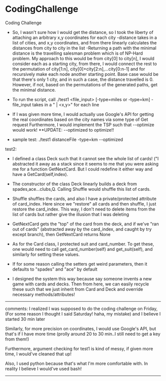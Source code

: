 # CodingChallenge
Coding Challenge

* So, I wasn't sure how I would get the distance, so I took the liberty of attaching an arbitrary x,y coordinates for each city
    -distance takes in a list of cities, and x,y coordinates, and from there linearly calculates the distances from city to city in the list
    -Returning a path with the minimal distance is the travelling salesman problem which is of NP-Hard problem. My approach to this would be from city[0] to city[n], I would consider each as a starting city, from there, I would connect the rest to the permutation of city[1:n], city[0]+city[2:n],...city[0:n-1] and for recursively make each node another starting point. Base case would be that there's only 1 city, and in such a case, the distance travelled is 0. However, if not, based on the permutations of the generated paths, get the minimal distance.

* To run the script, call ./test1 <file_input> [-type=miles or -type=km]
    -file_input takes in a "<City> | <x,y>" for each line

* If I was given more time, I would actually use Google's API for getting the real coordinates based on the city names via some type of Get request
  Furthermore, I would implement the TSP such that --optimize would work! **UPDATE: --optimized to optimize!!

* sample test:
  ./test1 distanceFile -type=km --optimized

test2:
* I defined a class Deck such that it cannot see the whole list of cards! ("I abstracted it away as a stack since it seems to me that you were asking me for a function GetNextCard. But I could redefine it either way and have a GetCard(self,index). 
* The constructor of the class Deck linearly builds a deck from spades,ace...clubs,Q. Calling Shuffle would shuffle this list of cards.

* Shuffle shuffles the cards, and also I have a private/protected attribute of card_index. Here since we "restore" all cards and then shuffle, I just restore the card_index. This way, I don't need to delete items from the list of cards but rather give the illusion that I was deleting

* GetNextCard gets the "top" of the card from the deck, and if we've "ran out of cards" (abstracted away by the card_index, and caught by try except branch), then GetNextCard returns None

* As for the Card class, I protected suit and card_number. To get these, one would need to call get_card_number(self) and get_suit(self), and similarly for setting these values. 

* If for some reason calling the setters get weird parameters, then it defaults to "spades" and "ace" by default

* I designed the system this way because say someone invents a new game with cards and decks. Then from here, we can easily recycle these such that we just inherit from Card and Deck and override necessary methods/attributes!


****
comments:
  I realized I was supposed to do the coding challenge on Friday, (For some reason I thought I said Saturday! haha, my mistake) and I believe I started 30 min later

  Similarly, for more precision on coordinates, I would use Google's API, but that's if I have more time (prolly around 20 to 30 min..I still need to get a key from them!)
  
  Furthermore, argument checking for test1 is kind of messy, if given more time, I would've cleaned that up!

  Also, I used python because that's what I'm more comfortable with. In reality I believe I would've used bash!
****
